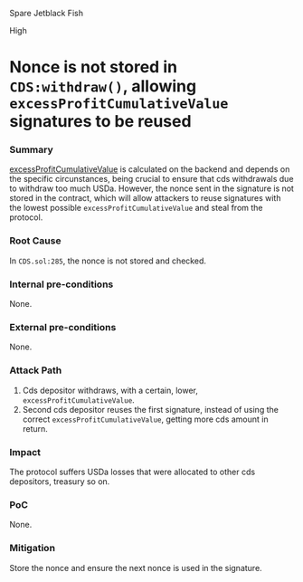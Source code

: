 Spare Jetblack Fish

High

# Nonce is not stored in `CDS:withdraw()`, allowing `excessProfitCumulativeValue` signatures to be reused

### Summary

[excessProfitCumulativeValue](https://github.com/sherlock-audit/2024-11-autonomint/blob/main/Blockchain/Blockchian/contracts/Core_logic/CDS.sol#L285) is calculated on the backend and depends on the specific circunstances, being crucial to ensure that cds withdrawals due to withdraw too much USDa. However, the nonce sent in the signature is not stored in the contract, which will allow attackers to reuse signatures with the lowest possible  `excessProfitCumulativeValue` and steal from the protocol.

### Root Cause

In `CDS.sol:285`, the nonce is not stored and checked.

### Internal pre-conditions

None.

### External pre-conditions

None.

### Attack Path

1. Cds depositor withdraws, with a certain, lower, `excessProfitCumulativeValue`.
2. Second cds depositor reuses the first signature, instead of using the correct `excessProfitCumulativeValue`, getting more cds amount in return.

### Impact

The protocol suffers USDa losses that were allocated to other cds depositors, treasury so on.

### PoC

None.

### Mitigation

Store the nonce and ensure the next nonce is used in the signature.
